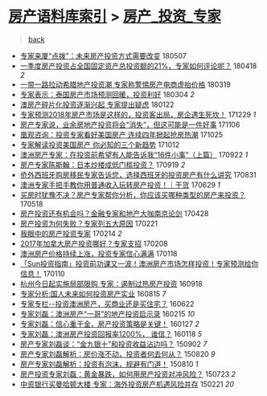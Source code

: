 [房产语料库索引](../../README.md)  > [房产_投资_专家](房产_投资_专家.md)
====
> [back](../README.md)

- [专家来厦“点拨”：未来房产投资方式需要改变](http://jkwz.applinzi.com/ittc/7100263287109452817.html#%E4%B8%93%E5%AE%B6%E6%9D%A5%E5%8E%A6%E2%80%9C%E7%82%B9%E6%8B%A8%E2%80%9D%EF%BC%9A%E6%9C%AA%E6%9D%A5%E6%88%BF%E4%BA%A7%E6%8A%95%E8%B5%84%E6%96%B9%E5%BC%8F%E9%9C%80%E8%A6%81%E6%94%B9%E5%8F%98) 180507  
- [一季度房产投资占全国固定资产总投资额的21%，专家如何评论呢？](http://jkwz.applinzi.com/ittc/7093303498831823889.html#%E4%B8%80%E5%AD%A3%E5%BA%A6%E6%88%BF%E4%BA%A7%E6%8A%95%E8%B5%84%E5%8D%A0%E5%85%A8%E5%9B%BD%E5%9B%BA%E5%AE%9A%E8%B5%84%E4%BA%A7%E6%80%BB%E6%8A%95%E8%B5%84%E9%A2%9D%E7%9A%8421%25%EF%BC%8C%E4%B8%93%E5%AE%B6%E5%A6%82%E4%BD%95%E8%AF%84%E8%AE%BA%E5%91%A2%EF%BC%9F) 180418 *2* 
- [一带一路拉动希腊地产投资潮 专家称警惕房产电商虚抬价格](http://jkwz.applinzi.com/ittc/7082096104340718609.html#%E4%B8%80%E5%B8%A6%E4%B8%80%E8%B7%AF%E6%8B%89%E5%8A%A8%E5%B8%8C%E8%85%8A%E5%9C%B0%E4%BA%A7%E6%8A%95%E8%B5%84%E6%BD%AE+%E4%B8%93%E5%AE%B6%E7%A7%B0%E8%AD%A6%E6%83%95%E6%88%BF%E4%BA%A7%E7%94%B5%E5%95%86%E8%99%9A%E6%8A%AC%E4%BB%B7%E6%A0%BC) 180319  
- [专家表示：泰国房产市场预测回暖，投资利好](http://jkwz.applinzi.com/ittc/7076594255412069392.html#%E4%B8%93%E5%AE%B6%E8%A1%A8%E7%A4%BA%EF%BC%9A%E6%B3%B0%E5%9B%BD%E6%88%BF%E4%BA%A7%E5%B8%82%E5%9C%BA%E9%A2%84%E6%B5%8B%E5%9B%9E%E6%9A%96%EF%BC%8C%E6%8A%95%E8%B5%84%E5%88%A9%E5%A5%BD) 180304 *2* 
- [澳房产碎片化投资逐渐兴起 专家提出疑虑](http://jkwz.applinzi.com/ittc/7061454340240180241.html#%E6%BE%B3%E6%88%BF%E4%BA%A7%E7%A2%8E%E7%89%87%E5%8C%96%E6%8A%95%E8%B5%84%E9%80%90%E6%B8%90%E5%85%B4%E8%B5%B7+%E4%B8%93%E5%AE%B6%E6%8F%90%E5%87%BA%E7%96%91%E8%99%91) 180122  
- [专家预测2018年房产市场是这样的，投资客出局，房企遇生死坎！](http://jkwz.applinzi.com/ittc/7052471484012823568.html#%E4%B8%93%E5%AE%B6%E9%A2%84%E6%B5%8B2018%E5%B9%B4%E6%88%BF%E4%BA%A7%E5%B8%82%E5%9C%BA%E6%98%AF%E8%BF%99%E6%A0%B7%E7%9A%84%EF%BC%8C%E6%8A%95%E8%B5%84%E5%AE%A2%E5%87%BA%E5%B1%80%EF%BC%8C%E6%88%BF%E4%BC%81%E9%81%87%E7%94%9F%E6%AD%BB%E5%9D%8E%EF%BC%81) 171229 *1* 
- [房产专家说，业余房地产投资将会“消失”，但这可能是一件好事](http://jkwz.applinzi.com/ittc/7032831464750711825.html#%E6%88%BF%E4%BA%A7%E4%B8%93%E5%AE%B6%E8%AF%B4%EF%BC%8C%E4%B8%9A%E4%BD%99%E6%88%BF%E5%9C%B0%E4%BA%A7%E6%8A%95%E8%B5%84%E5%B0%86%E4%BC%9A%E2%80%9C%E6%B6%88%E5%A4%B1%E2%80%9D%EF%BC%8C%E4%BD%86%E8%BF%99%E5%8F%AF%E8%83%BD%E6%98%AF%E4%B8%80%E4%BB%B6%E5%A5%BD%E4%BA%8B) 171106  
- [凰观咨询：投资专家看好美国房产 连续四年掀起抢房热潮](http://jkwz.applinzi.com/ittc/7028437643631789073.html#%E5%87%B0%E8%A7%82%E5%92%A8%E8%AF%A2%EF%BC%9A%E6%8A%95%E8%B5%84%E4%B8%93%E5%AE%B6%E7%9C%8B%E5%A5%BD%E7%BE%8E%E5%9B%BD%E6%88%BF%E4%BA%A7+%E8%BF%9E%E7%BB%AD%E5%9B%9B%E5%B9%B4%E6%8E%80%E8%B5%B7%E6%8A%A2%E6%88%BF%E7%83%AD%E6%BD%AE) 171025  
- [专家解读投资美国房产 你必知的三个新趋势](http://jkwz.applinzi.com/ittc/7023483695112127504.html#%E4%B8%93%E5%AE%B6%E8%A7%A3%E8%AF%BB%E6%8A%95%E8%B5%84%E7%BE%8E%E5%9B%BD%E6%88%BF%E4%BA%A7+%E4%BD%A0%E5%BF%85%E7%9F%A5%E7%9A%84%E4%B8%89%E4%B8%AA%E6%96%B0%E8%B6%8B%E5%8A%BF) 171012  
- [澳洲房产专家：在投资前希望有人能告诉我“16件小事”（上篇）](http://jkwz.applinzi.com/ittc/7016146789634409488.html#%E6%BE%B3%E6%B4%B2%E6%88%BF%E4%BA%A7%E4%B8%93%E5%AE%B6%EF%BC%9A%E5%9C%A8%E6%8A%95%E8%B5%84%E5%89%8D%E5%B8%8C%E6%9C%9B%E6%9C%89%E4%BA%BA%E8%83%BD%E5%91%8A%E8%AF%89%E6%88%91%E2%80%9C16%E4%BB%B6%E5%B0%8F%E4%BA%8B%E2%80%9D%EF%BC%88%E4%B8%8A%E7%AF%87%EF%BC%89) 170922 *1* 
- [房产专家陈斯翰：日本炒楼成低门槛投资？](http://jkwz.applinzi.com/ittc/7015053905933894672.html#%E6%88%BF%E4%BA%A7%E4%B8%93%E5%AE%B6%E9%99%88%E6%96%AF%E7%BF%B0%EF%BC%9A%E6%97%A5%E6%9C%AC%E7%82%92%E6%A5%BC%E6%88%90%E4%BD%8E%E9%97%A8%E6%A7%9B%E6%8A%95%E8%B5%84%EF%BC%9F) 170919 *2* 
- [侨外西班牙购房移民专家告诉您，选择西班牙的投资房产有什么讲究](http://jkwz.applinzi.com/ittc/7008015631713305616.html#%E4%BE%A8%E5%A4%96%E8%A5%BF%E7%8F%AD%E7%89%99%E8%B4%AD%E6%88%BF%E7%A7%BB%E6%B0%91%E4%B8%93%E5%AE%B6%E5%91%8A%E8%AF%89%E6%82%A8%EF%BC%8C%E9%80%89%E6%8B%A9%E8%A5%BF%E7%8F%AD%E7%89%99%E7%9A%84%E6%8A%95%E8%B5%84%E6%88%BF%E4%BA%A7%E6%9C%89%E4%BB%80%E4%B9%88%E8%AE%B2%E7%A9%B6) 170831  
- [澳洲专家手把手教你用普通收入玩转房产投资！｜干货](http://jkwz.applinzi.com/ittc/6984602939757691909.html#%E6%BE%B3%E6%B4%B2%E4%B8%93%E5%AE%B6%E6%89%8B%E6%8A%8A%E6%89%8B%E6%95%99%E4%BD%A0%E7%94%A8%E6%99%AE%E9%80%9A%E6%94%B6%E5%85%A5%E7%8E%A9%E8%BD%AC%E6%88%BF%E4%BA%A7%E6%8A%95%E8%B5%84%EF%BC%81%EF%BD%9C%E5%B9%B2%E8%B4%A7) 170629 *1* 
- [买房时犹豫不决？房产专家帮你分析，你应该买哪种类型的房产来投资？](http://jkwz.applinzi.com/ittc/6968882521168151557.html#%E4%B9%B0%E6%88%BF%E6%97%B6%E7%8A%B9%E8%B1%AB%E4%B8%8D%E5%86%B3%EF%BC%9F%E6%88%BF%E4%BA%A7%E4%B8%93%E5%AE%B6%E5%B8%AE%E4%BD%A0%E5%88%86%E6%9E%90%EF%BC%8C%E4%BD%A0%E5%BA%94%E8%AF%A5%E4%B9%B0%E5%93%AA%E7%A7%8D%E7%B1%BB%E5%9E%8B%E7%9A%84%E6%88%BF%E4%BA%A7%E6%9D%A5%E6%8A%95%E8%B5%84%EF%BC%9F) 170518  
- [房产投资还有机会吗？金融专家和地产大咖南京论剑](http://jkwz.applinzi.com/ittc/6961709409712473093.html#%E6%88%BF%E4%BA%A7%E6%8A%95%E8%B5%84%E8%BF%98%E6%9C%89%E6%9C%BA%E4%BC%9A%E5%90%97%EF%BC%9F%E9%87%91%E8%9E%8D%E4%B8%93%E5%AE%B6%E5%92%8C%E5%9C%B0%E4%BA%A7%E5%A4%A7%E5%92%96%E5%8D%97%E4%BA%AC%E8%AE%BA%E5%89%91) 170428  
- [房产投资为何失败？专家列五大原因](http://jkwz.applinzi.com/ittc/6937020429016499204.html#%E6%88%BF%E4%BA%A7%E6%8A%95%E8%B5%84%E4%B8%BA%E4%BD%95%E5%A4%B1%E8%B4%A5%EF%BC%9F%E4%B8%93%E5%AE%B6%E5%88%97%E4%BA%94%E5%A4%A7%E5%8E%9F%E5%9B%A0) 170221  
- [我眼中的房产投资专家](http://jkwz.applinzi.com/ittc/6934435073616249861.html#%E6%88%91%E7%9C%BC%E4%B8%AD%E7%9A%84%E6%88%BF%E4%BA%A7%E6%8A%95%E8%B5%84%E4%B8%93%E5%AE%B6) 170214 *2* 
- [2017年加拿大房产投资哪好？专家支招](http://jkwz.applinzi.com/ittc/6932116164561077253.html#2017%E5%B9%B4%E5%8A%A0%E6%8B%BF%E5%A4%A7%E6%88%BF%E4%BA%A7%E6%8A%95%E8%B5%84%E5%93%AA%E5%A5%BD%EF%BC%9F%E4%B8%93%E5%AE%B6%E6%94%AF%E6%8B%9B) 170208  
- [澳洲房产价格持续上涨，投资专家信心满满](http://jkwz.applinzi.com/ittc/6924488544616973317.html#%E6%BE%B3%E6%B4%B2%E6%88%BF%E4%BA%A7%E4%BB%B7%E6%A0%BC%E6%8C%81%E7%BB%AD%E4%B8%8A%E6%B6%A8%EF%BC%8C%E6%8A%95%E8%B5%84%E4%B8%93%E5%AE%B6%E4%BF%A1%E5%BF%83%E6%BB%A1%E6%BB%A1) 170118  
- [「Sun投资指南」投资前功课又一波！澳洲房产市场怎样投资！专家预测给你信息！](http://jkwz.applinzi.com/ittc/6921565525238088708.html#%E3%80%8CSun%E6%8A%95%E8%B5%84%E6%8C%87%E5%8D%97%E3%80%8D%E6%8A%95%E8%B5%84%E5%89%8D%E5%8A%9F%E8%AF%BE%E5%8F%88%E4%B8%80%E6%B3%A2%EF%BC%81%E6%BE%B3%E6%B4%B2%E6%88%BF%E4%BA%A7%E5%B8%82%E5%9C%BA%E6%80%8E%E6%A0%B7%E6%8A%95%E8%B5%84%EF%BC%81%E4%B8%93%E5%AE%B6%E9%A2%84%E6%B5%8B%E7%BB%99%E4%BD%A0%E4%BF%A1%E6%81%AF%EF%BC%81) 170110  
- [杭州今日起实施局部限购 专家：遏制过热房产投资](http://jkwz.applinzi.com/ittc/6879264514683438084.html#%E6%9D%AD%E5%B7%9E%E4%BB%8A%E6%97%A5%E8%B5%B7%E5%AE%9E%E6%96%BD%E5%B1%80%E9%83%A8%E9%99%90%E8%B4%AD+%E4%B8%93%E5%AE%B6%EF%BC%9A%E9%81%8F%E5%88%B6%E8%BF%87%E7%83%AD%E6%88%BF%E4%BA%A7%E6%8A%95%E8%B5%84) 160918  
- [专家分析:国人未来如何投资房产实业](http://jkwz.applinzi.com/ittc/6866595560383054853.html#%E4%B8%93%E5%AE%B6%E5%88%86%E6%9E%90%3A%E5%9B%BD%E4%BA%BA%E6%9C%AA%E6%9D%A5%E5%A6%82%E4%BD%95%E6%8A%95%E8%B5%84%E6%88%BF%E4%BA%A7%E5%AE%9E%E4%B8%9A) 160815 *7* 
- [专家专栏--投资澳洲房产，买商业还是买住宅？](http://jkwz.applinzi.com/ittc/6846120701689594885.html#%E4%B8%93%E5%AE%B6%E4%B8%93%E6%A0%8F--%E6%8A%95%E8%B5%84%E6%BE%B3%E6%B4%B2%E6%88%BF%E4%BA%A7%EF%BC%8C%E4%B9%B0%E5%95%86%E4%B8%9A%E8%BF%98%E6%98%AF%E4%B9%B0%E4%BD%8F%E5%AE%85%EF%BC%9F) 160622  
- [专家刘磊：澳洲房产“一哥”的地产投资启示录](http://jkwz.applinzi.com/ittc/6798992854076621829.html#%E4%B8%93%E5%AE%B6%E5%88%98%E7%A3%8A%EF%BC%9A%E6%BE%B3%E6%B4%B2%E6%88%BF%E4%BA%A7%E2%80%9C%E4%B8%80%E5%93%A5%E2%80%9D%E7%9A%84%E5%9C%B0%E4%BA%A7%E6%8A%95%E8%B5%84%E5%90%AF%E7%A4%BA%E5%BD%95) 160215 *10* 
- [专家刘磊：信心重于金，房产投资策略是关键！](http://jkwz.applinzi.com/ittc/6791930613233878021.html#%E4%B8%93%E5%AE%B6%E5%88%98%E7%A3%8A%EF%BC%9A%E4%BF%A1%E5%BF%83%E9%87%8D%E4%BA%8E%E9%87%91%EF%BC%8C%E6%88%BF%E4%BA%A7%E6%8A%95%E8%B5%84%E7%AD%96%E7%95%A5%E6%98%AF%E5%85%B3%E9%94%AE%EF%BC%81) 160127 *2* 
- [专家刘磊：澳洲房产投资回报率1200%， 谁信？](http://jkwz.applinzi.com/ittc/6788596237423100933.html#%E4%B8%93%E5%AE%B6%E5%88%98%E7%A3%8A%EF%BC%9A%E6%BE%B3%E6%B4%B2%E6%88%BF%E4%BA%A7%E6%8A%95%E8%B5%84%E5%9B%9E%E6%8A%A5%E7%8E%871200%25%EF%BC%8C+%E8%B0%81%E4%BF%A1%EF%BC%9F) 160118 *5* 
- [房产专家刘磊谈：“金九银十”和投资收益沾边吗？](http://jkwz.applinzi.com/ittc/6737393508380197893.html#%E6%88%BF%E4%BA%A7%E4%B8%93%E5%AE%B6%E5%88%98%E7%A3%8A%E8%B0%88%EF%BC%9A%E2%80%9C%E9%87%91%E4%B9%9D%E9%93%B6%E5%8D%81%E2%80%9D%E5%92%8C%E6%8A%95%E8%B5%84%E6%94%B6%E7%9B%8A%E6%B2%BE%E8%BE%B9%E5%90%97%EF%BC%9F) 150902 *7* 
- [房产专家刘磊解析：房价涨不动，投资者何去何从？](http://jkwz.applinzi.com/ittc/547650615743819194.html#%E6%88%BF%E4%BA%A7%E4%B8%93%E5%AE%B6%E5%88%98%E7%A3%8A%E8%A7%A3%E6%9E%90%EF%BC%9A%E6%88%BF%E4%BB%B7%E6%B6%A8%E4%B8%8D%E5%8A%A8%EF%BC%8C%E6%8A%95%E8%B5%84%E8%80%85%E4%BD%95%E5%8E%BB%E4%BD%95%E4%BB%8E%EF%BC%9F) 150820 *9* 
- [房产专家刘磊解析：投资有泡沫，规避有门道！](http://jkwz.applinzi.com/ittc/547650615613657150.html#%E6%88%BF%E4%BA%A7%E4%B8%93%E5%AE%B6%E5%88%98%E7%A3%8A%E8%A7%A3%E6%9E%90%EF%BC%9A%E6%8A%95%E8%B5%84%E6%9C%89%E6%B3%A1%E6%B2%AB%EF%BC%8C%E8%A7%84%E9%81%BF%E6%9C%89%E9%97%A8%E9%81%93%EF%BC%81) 150810 *1* 
- [房产投资专家刘磊：黄金暴跌，如何用房产投资对冲风险？](http://jkwz.applinzi.com/ittc/547650615218348673.html#%E6%88%BF%E4%BA%A7%E6%8A%95%E8%B5%84%E4%B8%93%E5%AE%B6%E5%88%98%E7%A3%8A%EF%BC%9A%E9%BB%84%E9%87%91%E6%9A%B4%E8%B7%8C%EF%BC%8C%E5%A6%82%E4%BD%95%E7%94%A8%E6%88%BF%E4%BA%A7%E6%8A%95%E8%B5%84%E5%AF%B9%E5%86%B2%E9%A3%8E%E9%99%A9%EF%BC%9F) 150723 *2* 
- [中资银行买曼哈顿大楼 专家：海外投资房产机遇风险并存](http://jkwz.applinzi.com/ittc/547650611388780697.html#%E4%B8%AD%E8%B5%84%E9%93%B6%E8%A1%8C%E4%B9%B0%E6%9B%BC%E5%93%88%E9%A1%BF%E5%A4%A7%E6%A5%BC+%E4%B8%93%E5%AE%B6%EF%BC%9A%E6%B5%B7%E5%A4%96%E6%8A%95%E8%B5%84%E6%88%BF%E4%BA%A7%E6%9C%BA%E9%81%87%E9%A3%8E%E9%99%A9%E5%B9%B6%E5%AD%98) 150221 *20* 
